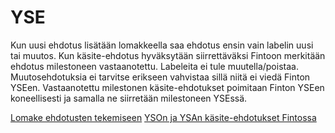 # YSE

Kun uusi ehdotus lisätään lomakkeella saa ehdotus ensin vain labelin uusi tai muutos. Kun käsite-ehdotus hyväksytään siirrettäväksi Fintoon merkitään ehdotus milestoneen vastaanotettu. Labeleita ei tule muutella/poistaa. Muutosehdotuksia ei tarvitse erikseen vahvistaa sillä niitä ei viedä Finton YSEen. Vastaanotettu milestonen käsite-ehdotukset poimitaan Finton YSEen koneellisesti ja samalla ne siirretään milestoneen YSEssä.

[Lomake ehdotusten tekemiseen](http://ehdotus.finto.fi/)
[YSOn ja YSAn käsite-ehdotukset Fintossa](http://dev.finto.fi/yse/fi/)
